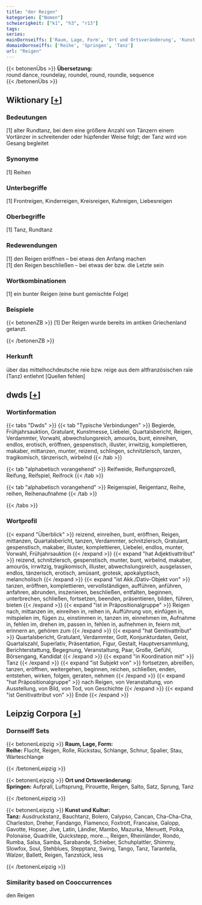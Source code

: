 ```yaml
---
title: "der Reigen"
kategorien: ["Nomen"]
schwierigkeit: ["k1", "h3", "r13"]
tags:
series:
mainDornseiffs: ['Raum, Lage, Form', 'Ort und Ortsveränderung', 'Kunst und Kultur']
domainDornseiffs: ['Reihe', 'Springen', 'Tanz']
url: "Reigen"
---
```


{{< betonenÜbs >}}
**Übersetzung:**  
round dance, roundelay, roundel, round, roundle, sequence  
{{< /betonenÜbs >}}

## Wiktionary [[+](https://de.wiktionary.org/wiki/Reigen)]

### Bedeutungen
[1] alter Rundtanz, bei dem eine größere Anzahl von Tänzern einem Vortänzer in schreitender oder hüpfender Weise folgt; der Tanz wird von Gesang begleitet  

### Synonyme
[1] Reihen  

### Unterbegriffe
[1] Frontreigen, Kinderreigen, Kreisreigen, Kuhreigen, Liebesreigen  

### Oberbegriffe
[1] Tanz, Rundtanz  

### Redewendungen
[1] den Reigen eröffnen – bei etwas den Anfang machen  
[1] den Reigen beschließen – bei etwas der bzw. die Letzte sein  

### Wortkombinationen
[1] ein bunter Reigen (eine bunt gemischte Folge)  

### Beispiele
{{< betonenZB >}}
[1] Der Reigen wurde bereits im antiken Griechenland getanzt.  

{{< /betonenZB >}}
### Herkunft
über das mittelhochdeutsche reie bzw. reige aus dem altfranzösischen raïe (Tanz) entlehnt [Quellen fehlen]  



## dwds [[+](https://www.dwds.de/wb/Reigen)]

### Wortinformation
{{< tabs "Dwds" >}}
{{< tab "Typische Verbindungen" >}}
Begierde, Frühjahrsauktion, Gratulant, Kunstmesse, Liebelei, Quartalsbericht, Reigen, Verdammter, Vorwahl, abwechslungsreich, amourös, bunt, einreihen, endlos, erotisch, eröffnen, gespenstisch, illuster, irrwitzig, komplettieren, makaber, mittanzen, munter, reizend, schlingen, schnitzlersch, tanzen, tragikomisch, tänzerisch, wirbelnd
{{< /tab >}}

{{< tab "alphabetisch vorangehend" >}}
Reifweide, Reifungsprozeß, Reifung, Reifspiel, Reifrock
{{< /tab >}}

{{< tab "alphabetisch vorangehend" >}}
Reigenspiel, Reigentanz, Reihe, reihen, Reihenaufnahme
{{< /tab >}}

{{< /tabs >}}

### Wortprofil
{{< expand "Überblick" >}} reizend, einreihen, bunt, eröffnen, Reigen, mittanzen, Quartalsbericht, tanzen, Verdammter, schnitzlersch, Gratulant, gespenstisch, makaber, illuster, komplettieren, Liebelei, endlos, munter, Vorwahl, Frühjahrsauktion {{< /expand >}}
{{< expand "hat Adjektivattribut" >}} reizend, schnitzlersch, gespenstisch, munter, bunt, wirbelnd, makaber, amourös, irrwitzig, tragikomisch, illuster, abwechslungsreich, ausgelassen, endlos, tänzerisch, erotisch, amüsant, grotesk, apokalyptisch, melancholisch {{< /expand >}}
{{< expand "ist Akk./Dativ-Objekt von" >}} tanzen, eröffnen, komplettieren, vervollständigen, aufführen, anführen, anfahren, abrunden, inszenieren, beschließen, entfalten, beginnen, unterbrechen, schließen, fortsetzen, beenden, präsentieren, bilden, führen, bieten {{< /expand >}}
{{< expand "ist in Präpositionalgruppe" >}} Reigen nach, mittanzen im, einreihen in, reihen in, Aufführung von, einfügen in, mitspielen im, fügen zu, einstimmen in, tanzen im, einnehmen im, Aufnahme in, fehlen im, drehen im, passen in, fehlen in, aufnehmen in, feiern mit, erinnern an, gehören zum {{< /expand >}}
{{< expand "hat Genitivattribut" >}} Quartalsbericht, Gratulant, Verdammter, Gott, Konjunkturdaten, Geist, Quartalszahl, Superlativ, Präsentation, Figur, Gestalt, Hauptversammlung, Berichterstattung, Begegnung, Veranstaltung, Paar, Große, Gefühl, Börsengang, Kandidat {{< /expand >}}
{{< expand "in Koordination mit" >}} Tanz {{< /expand >}}
{{< expand "ist Subjekt von" >}} fortsetzen, abreißen, tanzen, eröffnen, weitergehen, beginnen, reichen, schließen, enden, entstehen, wirken, folgen, geraten, nehmen {{< /expand >}}
{{< expand "hat Präpositionalgruppe" >}} nach Reigen, von Veranstaltung, von Ausstellung, von Bild, von Tod, von Geschichte {{< /expand >}}
{{< expand "ist Genitivattribut von" >}} Ende {{< /expand >}}

## Leipzig Corpora [[+](https://corpora.uni-leipzig.de/en/res?word=Reigen&corpusId=deu_newscrawl-public_2018)]

### Dornseiff Sets
{{< betonenLeipzig >}}
**Raum, Lage, Form:**  
**Reihe:** Flucht, Reigen, Rolle, Rückstau, Schlange, Schnur, Spalier, Stau, Warteschlange  

{{< /betonenLeipzig >}}


{{< betonenLeipzig >}}
**Ort und Ortsveränderung:**  
**Springen:** Aufprall, Luftsprung, Pirouette, Reigen, Salto, Satz, Sprung, Tanz  

{{< /betonenLeipzig >}}


{{< betonenLeipzig >}}
**Kunst und Kultur:**  
**Tanz:** Ausdruckstanz, Bauchtanz, Bolero, Calypso, Cancan, Cha-Cha-Cha, Charleston, Dreher, Fandango, Flamenco, Foxtrott, Francaise, Galopp, Gavotte, Hopser, Jive, Latin, Ländler, Mambo, Mazurka, Menuett, Polka, Polonaise, Quadrille, Quickstepp, more..., Reigen, Rheinländer, Rondo, Rumba, Salsa, Samba, Sarabande, Schieber, Schuhplattler, Shimmy, Slowfox, Soul, Stehblues, Stepptanz, Swing, Tango, Tanz, Tarantella, Walzer, Ballett, Reigen, Tanzstück, less  

{{< /betonenLeipzig >}}

### Similarity based on Cooccurrences
den Reigen

